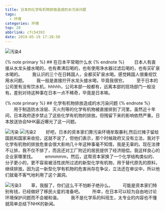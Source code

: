 ```yaml
---
title: 日本的化学有机物排放造成的水污染问题
tags:
  - 环境
categories: 环境
top: 28
abbrlink: cfc54393
date: 2019-05-19 17:28:50
---
```

![汚染4](https://picsource-1259072117.cos.ap-tokyo.myqcloud.com/picsource/%E6%B1%9A%E6%9F%934.jpg)
<!--more-->
{% note primary %}
    ## 在日本平常喝什么水
{% endnote %}
&emsp;&emsp;日本人有直接从水龙头接水喝的，也有煮沸后喝的，也有使用净水器过滤后喝的，也有买矿泉水喝的。
&emsp;&emsp;我认识的三个在日韩国人，全都买矿泉水喝。感觉韩国人很重视饮用水问题。
&emsp;&emsp;我一般是直接拧开水龙头接水喝，毕竟我很穷。
&emsp;&emsp;至于日本的公司里有没有饮水机，hhhhh，公司本部一般都有，远离本部的现场部门一般没有。差别对待这种事在日本一点不稀奇，毕竟是日本嘛。

{% note primary %}
    ## 化学有机物排放造成的水污染问题
{% endnote %}
&emsp;&emsp;用于制造防水涂层、灭火剂等的化学有机物被直接排到了河里。虽然近十年间，日本政府逐步禁止了这些化学有机物的排放。但残留下来的影响依然严重。日本放送协会NHK最近曝光了这一问题。

![汚染](https://picsource-1259072117.cos.ap-tokyo.myqcloud.com/picsource/%E6%B1%9A%E6%9F%93.jpg)
![汚染2](https://picsource-1259072117.cos.ap-tokyo.myqcloud.com/picsource/%E6%B1%9A%E6%9F%932.jpg)
&emsp;&emsp;好吧，日本的资本家们靠污染环境牟取暴利,然后烂摊子留给国民和国家来收拾，这就不说了，但他们表示，那个时候政府又没有立法，我对于化学有机物的排放危害会很大影响几十年这种事毫不知情，我是无辜的。现在法律不让排，我不仅不排了，而且还对工厂附近的居民提供了经济赔偿。我这样良心的企业家哪里找。
&emsp;&emsp;emmmmm，然后，这帮资本家换了一个化学结构类似的、分子更小的，更不容易被活性炭所过滤的新型化学有机物，用于替代原先的原料，继续排放。因为这一新型化学有机物的危害尚存在争议，立法还在审议中，所以他们就毫不客气地利用了这个漏洞。

![汚染3](https://picsource-1259072117.cos.ap-tokyo.myqcloud.com/picsource/%E6%B1%9A%E6%9F%933.jpg)
&emsp;&emsp;草，我服了，你们这么干不怕断子绝孙么。
&emsp;&emsp;可能是资本家们特别有钱，已经做好了移民火星的准备吧。
&emsp;&emsp;所幸，在日本可以较为自由地讨论环境保护问题而不会被和谐。
&emsp;&emsp;我不是化学系的科班生，太专业的内容也不懂就简单总结下NHK的新闻。
